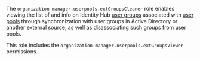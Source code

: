 The `organization-manager.userpools.extGroupsCleaner` role enables viewing the list of and info on Identity Hub [user groups](../../../organization/concepts/groups.md) associated with [user pools](../../../organization/concepts/user-pools.md) through synchronization with user groups in Active Directory or another external source, as well as disassociating such groups from user pools.

This role includes the `organization-manager.userpools.extGroupsViewer` permissions.
